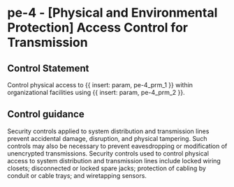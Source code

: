 # pe-4 - \[Physical and Environmental Protection\] Access Control for Transmission

## Control Statement

Control physical access to {{ insert: param, pe-4_prm_1 }} within organizational facilities using {{ insert: param, pe-4_prm_2 }}.

## Control guidance

Security controls applied to system distribution and transmission lines prevent accidental damage, disruption, and physical tampering. Such controls may also be necessary to prevent eavesdropping or modification of unencrypted transmissions. Security controls used to control physical access to system distribution and transmission lines include locked wiring closets; disconnected or locked spare jacks; protection of cabling by conduit or cable trays; and wiretapping sensors.
